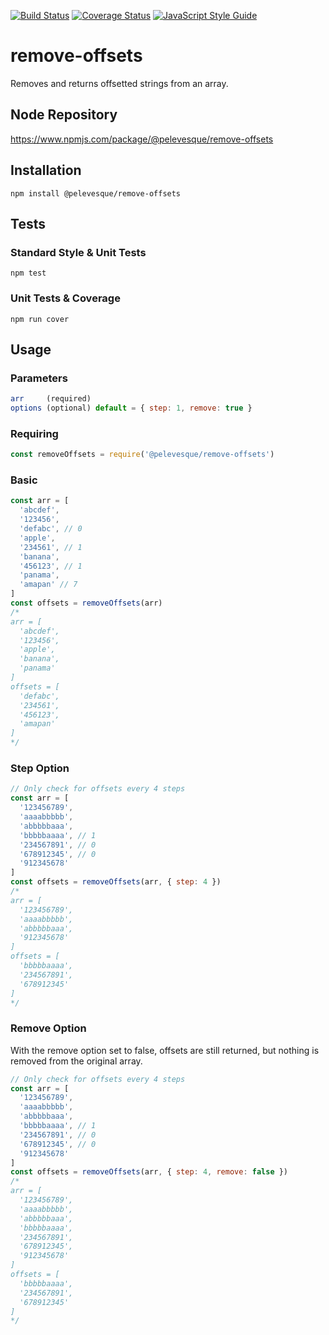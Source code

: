 [![Build Status](https://travis-ci.org/pelevesque/remove-offsets.svg?branch=master)](https://travis-ci.org/pelevesque/remove-offsets)
[![Coverage Status](https://coveralls.io/repos/github/pelevesque/remove-offsets/badge.svg?branch=master)](https://coveralls.io/github/pelevesque/remove-offsets?branch=master)
[![JavaScript Style Guide](https://img.shields.io/badge/code_style-standard-brightgreen.svg)](https://standardjs.com)

# remove-offsets

Removes and returns offsetted strings from an array.

## Node Repository

https://www.npmjs.com/package/@pelevesque/remove-offsets

## Installation

`npm install @pelevesque/remove-offsets`

## Tests

### Standard Style & Unit Tests

`npm test`

### Unit Tests & Coverage

`npm run cover`

## Usage

### Parameters

```js
arr     (required)
options (optional) default = { step: 1, remove: true }
```

### Requiring

```js
const removeOffsets = require('@pelevesque/remove-offsets')
```

### Basic

```js
const arr = [
  'abcdef',
  '123456',
  'defabc', // 0
  'apple',
  '234561', // 1
  'banana',
  '456123', // 1
  'panama',
  'amapan' // 7
]
const offsets = removeOffsets(arr)
/*
arr = [
  'abcdef',
  '123456',
  'apple',
  'banana',
  'panama'
]
offsets = [
  'defabc',
  '234561',
  '456123',
  'amapan'
]
*/
```

### Step Option

```js
// Only check for offsets every 4 steps
const arr = [
  '123456789',
  'aaaabbbbb',
  'abbbbbaaa',
  'bbbbbaaaa', // 1
  '234567891', // 0
  '678912345', // 0
  '912345678'
]
const offsets = removeOffsets(arr, { step: 4 })
/*
arr = [
  '123456789',
  'aaaabbbbb',
  'abbbbbaaa',
  '912345678'
]
offsets = [
  'bbbbbaaaa',
  '234567891',
  '678912345'
]
*/
```

### Remove Option

With the remove option set to false, offsets are still returned, but nothing is
removed from the original array.

```js
// Only check for offsets every 4 steps
const arr = [
  '123456789',
  'aaaabbbbb',
  'abbbbbaaa',
  'bbbbbaaaa', // 1
  '234567891', // 0
  '678912345', // 0
  '912345678'
]
const offsets = removeOffsets(arr, { step: 4, remove: false })
/*
arr = [
  '123456789',
  'aaaabbbbb',
  'abbbbbaaa',
  'bbbbbaaaa',
  '234567891',
  '678912345',
  '912345678'
]
offsets = [
  'bbbbbaaaa',
  '234567891',
  '678912345'
]
*/
```

